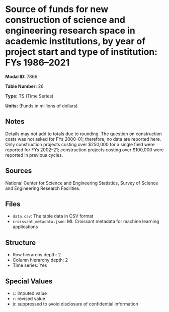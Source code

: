 # Source of funds for new construction of science and engineering research space in academic institutions, by year of project start and type of institution: FYs 1986&#8211;2021

**Modal ID:** 7866

**Table Number:** 26

**Type:** TS (Time Series)

**Units:** (Funds in millions of dollars)

## Notes

Details may not add to totals due to rounding. The question on construction costs was not asked for FYs 2000–01; therefore, no data are reported here. Only construction projects costing over $250,000 for a single field were reported for FYs 2002–21; construction projects costing over $100,000 were reported in previous cycles.

## Sources

National Center for Science and Engineering Statistics, Survey of Science and Engineering Research Facilities.

## Files

- `data.csv`: The table data in CSV format
- `croissant_metadata.json`: ML Croissant metadata for machine learning applications

## Structure

- Row hierarchy depth: 2
- Column hierarchy depth: 2
- Time series: Yes

## Special Values

- `i`: imputed value
- `r`: revised value
- `D`: suppressed to avoid disclosure of confidential information
